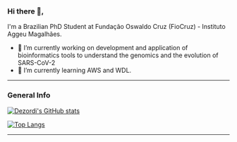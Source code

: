 ### Hi there 👋,

I'm a Brazilian PhD Student at Fundação Oswaldo Cruz (FioCruz) - Instituto Aggeu Magalhães.

- 🔭 I’m currently working on development and application of bioinformatics tools to understand the genomics and the evolution of SARS-CoV-2
- 🌱 I’m currently learning AWS and WDL.

<!--
**dezordi/dezordi** is a ✨ _special_ ✨ repository because its `README.md` (this file) appears on your GitHub profile.


Here are some ideas to get you started:

- 🔭 I’m currently working on ...
- 🌱 I’m currently learning ...
- 👯 I’m looking to collaborate on ...
- 🤔 I’m looking for help with ...
- 💬 Ask me about ...
- 📫 How to reach me: ...
- 😄 Pronouns: ...
- ⚡ Fun fact: ...
-->

---

### General Info


[![Dezordi's GitHub stats](https://github-readme-stats.vercel.app/api?username=dezordi&count_private=true&show_icons=true&theme=dracula)](https://github.com/anuraghazra/github-readme-stats)

[![Top Langs](https://github-readme-stats.vercel.app/api/top-langs/?username=dezordi&&count_private=true&show_icons=true&theme=dracula&langs_count=12&layout=compact)](https://github.com/anuraghazra/github-readme-stats)

---
